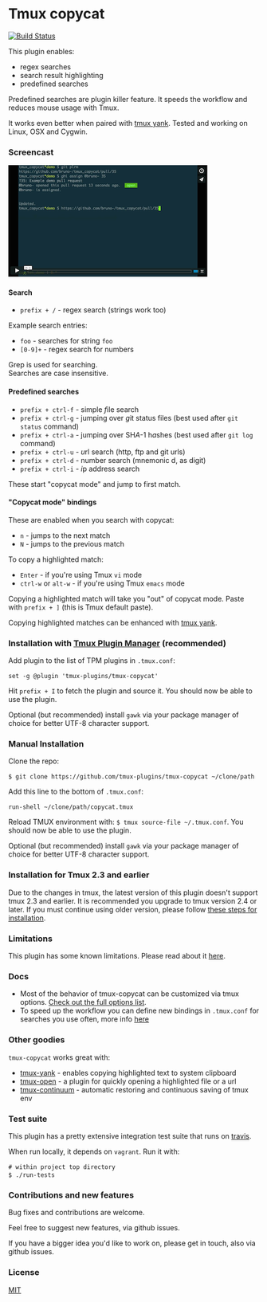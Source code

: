 # Tmux copycat

[![Build Status](https://travis-ci.org/tmux-plugins/tmux-copycat.svg?branch=master)](https://travis-ci.org/tmux-plugins/tmux-copycat)

This plugin enables:

- regex searches
- search result highlighting
- predefined searches

Predefined searches are plugin killer feature. It speeds the workflow and
reduces mouse usage with Tmux.

It works even better when paired with
[tmux yank](https://github.com/tmux-plugins/tmux-yank). Tested and working on
Linux, OSX and Cygwin.

### Screencast

[![screencast screenshot](/video/screencast_img.png)](https://vimeo.com/101867689)

#### Search

- `prefix + /` - regex search (strings work too)

Example search entries:

- `foo` - searches for string `foo`
- `[0-9]+` - regex search for numbers

Grep is used for searching.<br/>
Searches are case insensitive.<br/>

#### Predefined searches

- `prefix + ctrl-f` - simple *f*ile search
- `prefix + ctrl-g` - jumping over *g*it status files (best used after `git status` command)
- `prefix + ctrl-a` - jumping over SH*A*-1 h*a*shes (best used after `git log` command)
- `prefix + ctrl-u` - *u*rl search (http, ftp and git urls)
- `prefix + ctrl-d` - number search (mnemonic d, as digit)
- `prefix + ctrl-i` - *i*p address search

These start "copycat mode" and jump to first match.

#### "Copycat mode" bindings

These are enabled when you search with copycat:

- `n` - jumps to the next match
- `N` - jumps to the previous match

To copy a highlighted match:

- `Enter` - if you're using Tmux `vi` mode
- `ctrl-w` or `alt-w` - if you're using Tmux `emacs` mode

Copying a highlighted match will take you "out" of copycat mode. Paste with
`prefix + ]` (this is Tmux default paste).

Copying highlighted matches can be enhanced with
[tmux yank](https://github.com/tmux-plugins/tmux-yank).

### Installation with [Tmux Plugin Manager](https://github.com/tmux-plugins/tpm) (recommended)

Add plugin to the list of TPM plugins in `.tmux.conf`:

    set -g @plugin 'tmux-plugins/tmux-copycat'

Hit `prefix + I` to fetch the plugin and source it. You should now be able to
use the plugin.

Optional (but recommended) install `gawk` via your package manager of choice
for better UTF-8 character support.

### Manual Installation

Clone the repo:

    $ git clone https://github.com/tmux-plugins/tmux-copycat ~/clone/path

Add this line to the bottom of `.tmux.conf`:

    run-shell ~/clone/path/copycat.tmux

Reload TMUX environment with: `$ tmux source-file ~/.tmux.conf`. You should now
be able to use the plugin.

Optional (but recommended) install `gawk` via your package manager of choice
for better UTF-8 character support.

### Installation for Tmux 2.3 and earlier

Due to the changes in tmux, the latest version of this plugin doesn't support
tmux 2.3 and earlier. It is recommended you upgrade to tmux version 2.4 or
later. If you must continue using older version, please follow
[these steps for installation](docs/installation_for_tmux_2.3.md).

### Limitations

This plugin has some known limitations. Please read about it
[here](docs/limitations.md).

### Docs

- Most of the behavior of tmux-copycat can be customized via tmux options.
  [Check out the full options list](docs/customizations.md).
- To speed up the workflow you can define new bindings in `.tmux.conf` for
  searches you use often, more info [here](docs/defining_new_stored_searches.md)

### Other goodies

`tmux-copycat` works great with:

- [tmux-yank](https://github.com/tmux-plugins/tmux-yank) - enables copying
  highlighted text to system clipboard
- [tmux-open](https://github.com/tmux-plugins/tmux-open) - a plugin for quickly
  opening a highlighted file or a url
- [tmux-continuum](https://github.com/tmux-plugins/tmux-continuum) - automatic
  restoring and continuous saving of tmux env

### Test suite

This plugin has a pretty extensive integration test suite that runs on
[travis](https://travis-ci.org/tmux-plugins/tmux-copycat).

When run locally, it depends on `vagrant`. Run it with:

    # within project top directory
    $ ./run-tests

### Contributions and new features

Bug fixes and contributions are welcome.

Feel free to suggest new features, via github issues.

If you have a bigger idea you'd like to work on, please get in touch, also via
github issues.

### License

[MIT](LICENSE.md)
